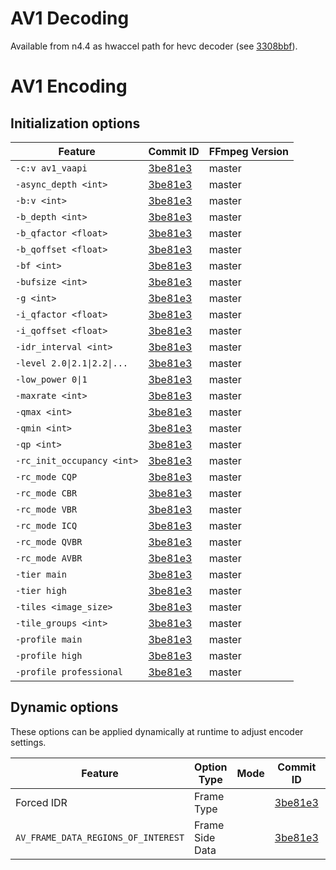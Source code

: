 # AV1 Decoding

Available from n4.4 as hwaccel path for hevc decoder (see [3308bbf](https://github.com/FFmpeg/FFmpeg/commit/3308bbf)).

# AV1 Encoding

## Initialization options

| Feature                     | Commit ID                                                  | FFmpeg Version |
| --------------------------- | ---------------------------------------------------------- | -------------- |
| `-c:v av1_vaapi`            | [3be81e3](https://github.com/FFmpeg/FFmpeg/commit/3be81e3) | master         |
| `-async_depth <int>`        | [3be81e3](https://github.com/FFmpeg/FFmpeg/commit/3be81e3) | master         |
| `-b:v <int>`                | [3be81e3](https://github.com/FFmpeg/FFmpeg/commit/3be81e3) | master         |
| `-b_depth <int>`            | [3be81e3](https://github.com/FFmpeg/FFmpeg/commit/3be81e3) | master         |
| `-b_qfactor <float>`        | [3be81e3](https://github.com/FFmpeg/FFmpeg/commit/3be81e3) | master         |
| `-b_qoffset <float>`        | [3be81e3](https://github.com/FFmpeg/FFmpeg/commit/3be81e3) | master         |
| `-bf <int>`                 | [3be81e3](https://github.com/FFmpeg/FFmpeg/commit/3be81e3) | master         |
| `-bufsize <int>`            | [3be81e3](https://github.com/FFmpeg/FFmpeg/commit/3be81e3) | master         |
| `-g <int>`                  | [3be81e3](https://github.com/FFmpeg/FFmpeg/commit/3be81e3) | master         |
| `-i_qfactor <float>`        | [3be81e3](https://github.com/FFmpeg/FFmpeg/commit/3be81e3) | master         |
| `-i_qoffset <float>`        | [3be81e3](https://github.com/FFmpeg/FFmpeg/commit/3be81e3) | master         |
| `-idr_interval <int>`       | [3be81e3](https://github.com/FFmpeg/FFmpeg/commit/3be81e3) | master         |
| `-level 2.0\|2.1\|2.2\|...` | [3be81e3](https://github.com/FFmpeg/FFmpeg/commit/3be81e3) | master         |
| `-low_power 0\|1`           | [3be81e3](https://github.com/FFmpeg/FFmpeg/commit/3be81e3) | master         |
| `-maxrate <int>`            | [3be81e3](https://github.com/FFmpeg/FFmpeg/commit/3be81e3) | master         |
| `-qmax <int>`               | [3be81e3](https://github.com/FFmpeg/FFmpeg/commit/3be81e3) | master         |
| `-qmin <int>`               | [3be81e3](https://github.com/FFmpeg/FFmpeg/commit/3be81e3) | master         |
| `-qp <int>`                 | [3be81e3](https://github.com/FFmpeg/FFmpeg/commit/3be81e3) | master         |
| `-rc_init_occupancy <int>`  | [3be81e3](https://github.com/FFmpeg/FFmpeg/commit/3be81e3) | master         |
| `-rc_mode CQP`              | [3be81e3](https://github.com/FFmpeg/FFmpeg/commit/3be81e3) | master         |
| `-rc_mode CBR`              | [3be81e3](https://github.com/FFmpeg/FFmpeg/commit/3be81e3) | master         |
| `-rc_mode VBR`              | [3be81e3](https://github.com/FFmpeg/FFmpeg/commit/3be81e3) | master         |
| `-rc_mode ICQ`              | [3be81e3](https://github.com/FFmpeg/FFmpeg/commit/3be81e3) | master         |
| `-rc_mode QVBR`             | [3be81e3](https://github.com/FFmpeg/FFmpeg/commit/3be81e3) | master         |
| `-rc_mode AVBR`             | [3be81e3](https://github.com/FFmpeg/FFmpeg/commit/3be81e3) | master         |
| `-tier main`                | [3be81e3](https://github.com/FFmpeg/FFmpeg/commit/3be81e3) | master         |
| `-tier high`                | [3be81e3](https://github.com/FFmpeg/FFmpeg/commit/3be81e3) | master         |
| `-tiles <image_size>`       | [3be81e3](https://github.com/FFmpeg/FFmpeg/commit/3be81e3) | master         |
| `-tile_groups <int>`        | [3be81e3](https://github.com/FFmpeg/FFmpeg/commit/3be81e3) | master         |
| `-profile main`             | [3be81e3](https://github.com/FFmpeg/FFmpeg/commit/3be81e3) | master         |
| `-profile high`             | [3be81e3](https://github.com/FFmpeg/FFmpeg/commit/3be81e3) | master         |
| `-profile professional`     | [3be81e3](https://github.com/FFmpeg/FFmpeg/commit/3be81e3) | master         |

## Dynamic options

These options can be applied dynamically at runtime to adjust encoder settings.

| Feature                             | Option Type | Mode | Commit ID                                                  | FFmpeg Version |
| ----------------------------------- | ------------| ---- | ---------------------------------------------------------- | -------------- |
| Forced IDR                          | Frame Type  |      | [3be81e3](https://github.com/FFmpeg/FFmpeg/commit/3be81e3) | master         |
| `AV_FRAME_DATA_REGIONS_OF_INTEREST` | Frame Side Data |  | [3be81e3](https://github.com/FFmpeg/FFmpeg/commit/3be81e3) | master         |

